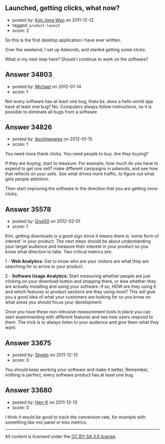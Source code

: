 ## Launched, getting clicks, what now?

- posted by: [Kim Jong Woo](https://stackexchange.com/users/-1/3650-kim-jong-woo) on 2011-12-12
- tagged: `product-launch`
- score: 2

So this is the first desktop application I have ever written.

Over the weekend, I set up Adwords, and started getting some clicks.

What is my next step here? Should I continue to work on the software? 


## Answer 34803

- posted by: [Michael](https://stackexchange.com/users/-1/15608-michael) on 2012-01-14
- score: 1

Not every software has at least one bug, thats bs.
does a hello world app have at least one bug? No. Computers always follow instructions, so it is possible to eliminate all bugs from a software


## Answer 34826

- posted by: [jbcolmenares](https://stackexchange.com/users/-1/14024-jbcolmenares) on 2012-01-15
- score: 1

You need more thank clicks. You need people to buy. Are they buying?

If they are buying, start to measure. For example, how much do you have to expend to get one sell? make different campaigns in adwords, and see how that reflects on your sells. See what drives more traffic, to figure out what gets people attention.

Then start improving the software in the direction that you are getting more clicks.



## Answer 35578

- posted by: [Dive50](https://stackexchange.com/users/-1/16138-dive50) on 2012-02-01
- score: 1

Kim, getting downloads is a good sign since it means there is 'some form of interest' in your product. The next steps should be about understanding your target audience and measure their interest in your product so you know what direction to take. Two critical metrics are:

1 - **Web Analytics:** Get to know who are your visitors are what they are searching for to arrive to your product.

2 - **Software Usage Analytics:** Start measuring whether people are just clicking on your download button and stopping there, or else whether they are actually installing and using your software. If so, HOW are they using it and which features or product sections are they using most? This will give you a good idea of what your customers are looking for so you know on what areas you should focus your development. 

Once you have these non-intrusive measurement tools in place you can start experimenting with different features and see how users respond to them. The trick is to always listen to your audience and give them what they want.

  [1]: http://www.trackerbird.com


## Answer 33675

- posted by: [Shvelo](https://stackexchange.com/users/-1/15004-shvelo) on 2011-12-13
- score: 0

You should keep working your software and make it better,
Remember, nothing is perfect, every software product has at least one bug.


## Answer 33680

- posted by: [Herr K](https://stackexchange.com/users/-1/3855-herr-k) on 2011-12-13
- score: 0

I think it would be good to track the conversion rate, for example with something like mix panel or kiss metrics.



---

All content is licensed under the [CC BY-SA 3.0 license](https://creativecommons.org/licenses/by-sa/3.0/).
